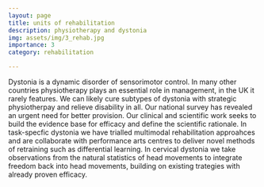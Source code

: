 ```yaml
---
layout: page
title: units of rehabilitation
description: physiotherapy and dystonia
img: assets/img/3_rehab.jpg
importance: 3
category: rehabilitation

---
```

Dystonia is a dynamic disorder of sensorimotor control.  In many other countries physiotherapy plays an essential role in management, in the UK it rarely features.  We can likely cure subtypes of dystonia with strategic physiotherpay and relieve disability in all.  Our national survey has revealed an urgent need for better provision.  Our clinical and scientific work seeks to build the evidence base for efficacy and define the scientific rationale. In task-specfic dystonia we have trialled multimodal rehabilitation approahces and are collaborate with performance arts centres to deliver novel methods of retraining such as differential learning.  In cervical dystonia we take observations from the natural statistics of head movements to integrate freedom back into head movements, building on existing trategies with already proven efficacy.